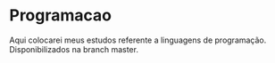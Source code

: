 # Programacao
Aqui colocarei meus estudos referente a linguagens de programação.
Disponibilizados na branch master.
